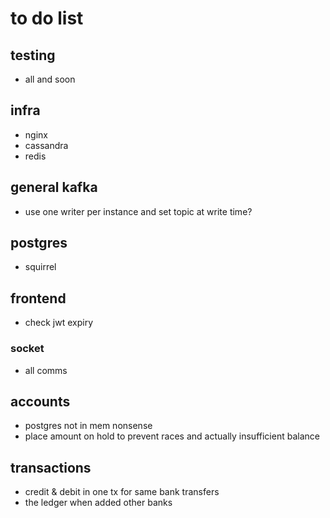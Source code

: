 # to do list

## testing
- all and soon

## infra
- nginx
- cassandra
- redis

## general kafka
- use one writer per instance and set topic at write time?

## postgres
- squirrel

## frontend
- check jwt expiry

### socket
- all comms

## accounts
- postgres not in mem nonsense
- place amount on hold to prevent races and actually insufficient balance

## transactions
- credit & debit in one tx for same bank transfers
- the ledger when added other banks
